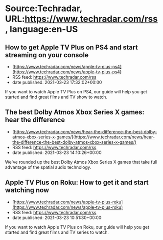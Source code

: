 # Source:Techradar, URL:https://www.techradar.com/rss, language:en-US

## How to get Apple TV Plus on PS4 and start streaming on your console
 - [https://www.techradar.com/news/apple-tv-plus-ps4](https://www.techradar.com/news/apple-tv-plus-ps4)
 - RSS feed: https://www.techradar.com/rss
 - date published: 2021-03-23 17:32:02+00:00

If you want to watch Apple TV Plus on PS4, our guide will help you get started and find great films and TV show to watch.

## The best Dolby Atmos Xbox Series X games: hear the difference
 - [https://www.techradar.com/news/hear-the-difference-the-best-dolby-atmos-xbox-series-x-games/](https://www.techradar.com/news/hear-the-difference-the-best-dolby-atmos-xbox-series-x-games/)
 - RSS feed: https://www.techradar.com/rss
 - date published: 2021-03-23 14:10:26+00:00

We've rounded up the best Dolby Atmos Xbox Series X games that take full advantage of the spatial audio technology.

## Apple TV Plus on Roku: How to get it and start watching now
 - [https://www.techradar.com/news/apple-tv-plus-roku](https://www.techradar.com/news/apple-tv-plus-roku)
 - RSS feed: https://www.techradar.com/rss
 - date published: 2021-03-23 10:51:30+00:00

If you want to watch Apple TV Plus on Roku, our guide will help you get started and find great films and TV series to watch.


